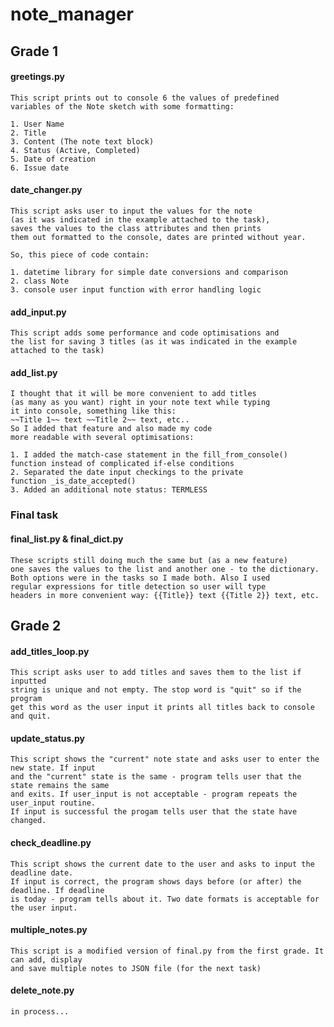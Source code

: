 # note_manager
## Grade 1
#### greetings.py
    This script prints out to console 6 the values of predefined 
    variables of the Note sketch with some formatting:

    1. User Name
    2. Title
    3. Content (The note text block)
    4. Status (Active, Completed)
    5. Date of creation
    6. Issue date
#### date_changer.py
    This script asks user to input the values for the note 
    (as it was indicated in the example attached to the task),
    saves the values to the class attributes and then prints 
    them out formatted to the console, dates are printed without year.

    So, this piece of code contain:

    1. datetime library for simple date conversions and comparison
    2. class Note
    3. console user input function with error handling logic
#### add_input.py
    This script adds some performance and code optimisations and 
    the list for saving 3 titles (as it was indicated in the example 
    attached to the task)
#### add_list.py
    I thought that it will be more convenient to add titles 
    (as many as you want) right in your note text while typing
    it into console, something like this:
    ~~Title 1~~ text ~~Title 2~~ text, etc..
    So I added that feature and also made my code 
    more readable with several optimisations: 

    1. I added the match-case statement in the fill_from_console() 
    function instead of complicated if-else conditions
    2. Separated the date input checkings to the private 
    function _is_date_accepted()
    3. Added an additional note status: TERMLESS
### Final task
#### final_list.py & final_dict.py
    These scripts still doing much the same but (as a new feature) 
    one saves the values to the list and another one - to the dictionary.
    Both options were in the tasks so I made both. Also I used
    regular expressions for title detection so user will type
    headers in more convenient way: {{Title}} text {{Title 2}} text, etc.
## Grade 2
#### add_titles_loop.py
    This script asks user to add titles and saves them to the list if inputted
    string is unique and not empty. The stop word is "quit" so if the program
    get this word as the user input it prints all titles back to console and quit.
#### update_status.py
    This script shows the "current" note state and asks user to enter the new state. If input
    and the "current" state is the same - program tells user that the state remains the same
    and exits. If user_input is not acceptable - program repeats the user_input routine.
    If input is successful the progam tells user that the state have changed.
#### check_deadline.py
    This script shows the current date to the user and asks to input the deadline date.
    If input is correct, the program shows days before (or after) the deadline. If deadline
    is today - program tells about it. Two date formats is acceptable for the user input. 
#### multiple_notes.py
    This script is a modified version of final.py from the first grade. It can add, display
    and save multiple notes to JSON file (for the next task)
#### delete_note.py
    in process...